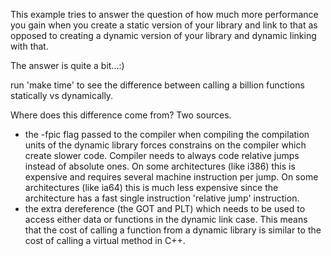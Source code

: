 This example tries to answer the question of how much more performance
you gain when you create a static version of your library and link to
that as opposed to creating a dynamic version of your library and
dynamic linking with that.

The answer is quite a bit...:)

run 'make time' to see the difference between calling a billion functions
statically vs dynamically.

Where does this difference come from? Two sources.
- the -fpic flag passed to the compiler when compiling the compilation units
of the dynamic library forces constrains on the compiler which create slower
code. Compiler needs to always code relative jumps instead of absolute ones. 
On some architectures (like i386) this is expensive and requires several
machine instruction per jump. On some architectures (like ia64) this is
much less expensive since the architecture has a fast single instruction
'relative jump' instruction.
- the extra dereference (the GOT and PLT) which needs to be used to access
either data or functions in the dynamic link case. This means that the
cost of calling a function from a dynamic library is similar to the cost
of calling a virtual method in C++.
